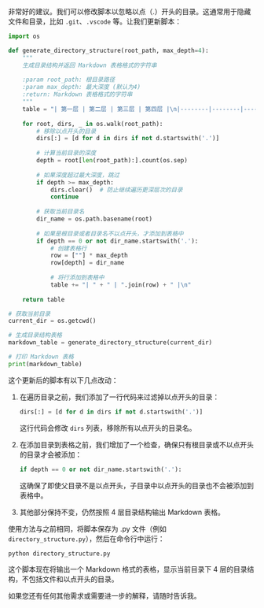 非常好的建议。我们可以修改脚本以忽略以点（.）开头的目录。这通常用于隐藏文件和目录，比如 `.git`、`.vscode` 等。让我们更新脚本：

```python
import os

def generate_directory_structure(root_path, max_depth=4):
    """
    生成目录结构并返回 Markdown 表格格式的字符串
    
    :param root_path: 根目录路径
    :param max_depth: 最大深度 (默认为4)
    :return: Markdown 表格格式的字符串
    """
    table = "| 第一层 | 第二层 | 第三层 | 第四层 |\n|--------|--------|--------|--------|\n"
    
    for root, dirs, _ in os.walk(root_path):
        # 移除以点开头的目录
        dirs[:] = [d for d in dirs if not d.startswith('.')]
        
        # 计算当前目录的深度
        depth = root[len(root_path):].count(os.sep)
        
        # 如果深度超过最大深度，跳过
        if depth >= max_depth:
            dirs.clear()  # 防止继续遍历更深层次的目录
            continue
        
        # 获取当前目录名
        dir_name = os.path.basename(root)
        
        # 如果是根目录或者目录名不以点开头，才添加到表格中
        if depth == 0 or not dir_name.startswith('.'):
            # 创建表格行
            row = [""] * max_depth
            row[depth] = dir_name
            
            # 将行添加到表格中
            table += "| " + " | ".join(row) + " |\n"
    
    return table

# 获取当前目录
current_dir = os.getcwd()

# 生成目录结构表格
markdown_table = generate_directory_structure(current_dir)

# 打印 Markdown 表格
print(markdown_table)
```

这个更新后的脚本有以下几点改动：

1. 在遍历目录之前，我们添加了一行代码来过滤掉以点开头的目录：
   ```python
   dirs[:] = [d for d in dirs if not d.startswith('.')]
   ```
   这行代码会修改 `dirs` 列表，移除所有以点开头的目录名。

2. 在添加目录到表格之前，我们增加了一个检查，确保只有根目录或不以点开头的目录才会被添加：
   ```python
   if depth == 0 or not dir_name.startswith('.'):
   ```
   这确保了即使父目录不是以点开头，子目录中以点开头的目录也不会被添加到表格中。

3. 其他部分保持不变，仍然按照 4 层目录结构输出 Markdown 表格。

使用方法与之前相同，将脚本保存为 .py 文件（例如 `directory_structure.py`），然后在命令行中运行：

```
python directory_structure.py
```

这个脚本现在将输出一个 Markdown 格式的表格，显示当前目录下 4 层的目录结构，不包括文件和以点开头的目录。

如果您还有任何其他需求或需要进一步的解释，请随时告诉我。